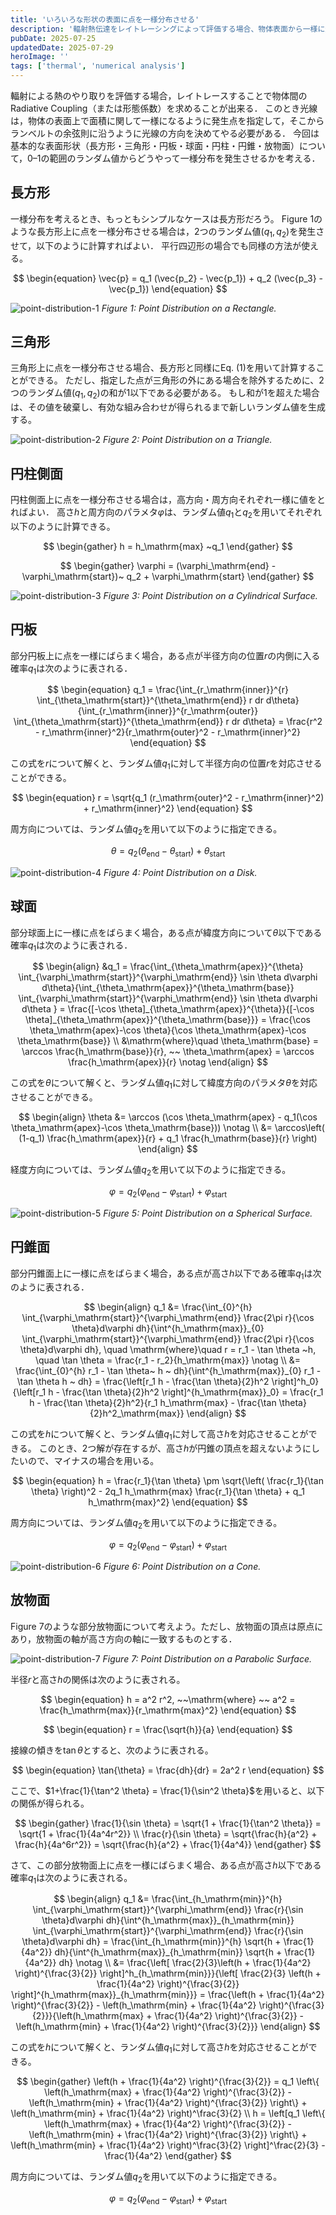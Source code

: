 ```yaml
---
title: 'いろいろな形状の表面に点を一様分布させる'
description: '輻射熱伝達をレイトレーシングによって評価する場合、物体表面から一様に光線を発生させる必要があります。今回は、長方形・三角形・円板・球面・円柱・円錐・放物面などの基本的な表面形状について、0–1の範囲のランダム値からどうやって一様分布を発生させるかを解説します。'
pubDate: 2025-07-25
updatedDate: 2025-07-29
heroImage: ''
tags: ['thermal', 'numerical analysis']
---
```


輻射による熱のやり取りを評価する場合，レイトレースすることで物体間のRadiative Coupling（または形態係数）を求めることが出来る．
このとき光線は，物体の表面上で面積に関して一様になるように発生点を指定して，そこからランベルトの余弦則に沿うように光線の方向を決めてやる必要がある．
今回は基本的な表面形状（長方形・三角形・円板・球面・円柱・円錐・放物面）について，0–1の範囲のランダム値からどうやって一様分布を発生させるかを考える．

## 長方形

一様分布を考えるとき、もっともシンプルなケースは長方形だろう。
Figure 1のような長方形上に点を一様分布させる場合は，2つのランダム値$(q_1, q_2)$を発生させて，以下のように計算すればよい．
平行四辺形の場合でも同様の方法が使える。

$$
\begin{equation}
\vec{p} = q_1 (\vec{p_2} - \vec{p_1}) + q_2 (\vec{p_3} - \vec{p_1})
\end{equation}
$$

![point-distribution-1](../figures/point-distribution-1.svg)
_Figure 1: Point Distribution on a Rectangle._

## 三角形

三角形上に点を一様分布させる場合、長方形と同様にEq. (1)を用いて計算することができる。
ただし、指定した点が三角形の外にある場合を除外するために、2つのランダム値$(q_1, q_2)$の和が1以下である必要がある。
もし和が1を超えた場合は、その値を破棄し、有効な組み合わせが得られるまで新しいランダム値を生成する。

![point-distribution-2](../figures/point-distribution-2.svg)
_Figure 2: Point Distribution on a Triangle._

## 円柱側面

円柱側面上に点を一様分布させる場合は，高方向・周方向それぞれ一様に値をとればよい．
高さ$h$と周方向のパラメタ$\varphi$は、ランダム値$q_1$と$q_2$を用いてそれぞれ以下のように計算できる。

$$
\begin{gather}
h = h_\mathrm{max} ~q_1
\end{gather}
$$

$$
\begin{gather}
\varphi = (\varphi_\mathrm{end} - \varphi_\mathrm{start})~ q_2 + \varphi_\mathrm{start}
\end{gather}
$$

![point-distribution-3](../figures/point-distribution-3.svg)
_Figure 3: Point Distribution on a Cylindrical Surface._

## 円板

部分円板上に点を一様にばらまく場合，ある点が半径方向の位置$r$の内側に入る確率$q_1$は次のように表される．

$$
\begin{equation}
q_1 = \frac{\int_{r_\mathrm{inner}}^{r} \int_{\theta_\mathrm{start}}^{\theta_\mathrm{end}} r dr d\theta}{\int_{r_\mathrm{inner}}^{r_\mathrm{outer}} \int_{\theta_\mathrm{start}}^{\theta_\mathrm{end}} r dr d\theta}
= \frac{r^2 - r_\mathrm{inner}^2}{r_\mathrm{outer}^2 - r_\mathrm{inner}^2}
\end{equation}
$$

この式を$r$について解くと、ランダム値$q_1$に対して半径方向の位置$r$を対応させることができる。

$$
\begin{equation}
r = \sqrt{q_1 (r_\mathrm{outer}^2 - r_\mathrm{inner}^2) + r_\mathrm{inner}^2}
\end{equation}
$$

周方向については、ランダム値$q_2$を用いて以下のように指定できる。

$$
\begin{equation}
\theta = q_2 (\theta_\mathrm{end} - \theta_\mathrm{start}) + \theta_\mathrm{start}
\end{equation}
$$

![point-distribution-4](../figures/point-distribution-4.svg)
_Figure 4: Point Distribution on a Disk._

## 球面

部分球面上に一様に点をばらまく場合，ある点が緯度方向について$\theta$以下である確率$q_1$は次のように表される．

$$
\begin{align}
&q_1 = \frac{\int_{\theta_\mathrm{apex}}^{\theta} \int_{\varphi_\mathrm{start}}^{\varphi_\mathrm{end}} \sin \theta d\varphi d\theta}{\int_{\theta_\mathrm{apex}}^{\theta_\mathrm{base}} \int_{\varphi_\mathrm{start}}^{\varphi_\mathrm{end}} \sin \theta d\varphi d\theta }
= \frac{[-\cos \theta]_{\theta_\mathrm{apex}}^{\theta}}{[-\cos \theta]_{\theta_\mathrm{apex}}^{\theta_\mathrm{base}}}
= \frac{\cos \theta_\mathrm{apex}-\cos \theta}{\cos \theta_\mathrm{apex}-\cos \theta_\mathrm{base}} \\
&\mathrm{where}\quad \theta_\mathrm{base} = \arccos \frac{h_\mathrm{base}}{r}, ~~ \theta_\mathrm{apex} = \arccos \frac{h_\mathrm{apex}}{r} \notag
\end{align}
$$

この式を$\theta$について解くと、ランダム値$q_1$に対して緯度方向のパラメタ$\theta$を対応させることができる。

$$
\begin{align}
\theta &= \arccos (\cos \theta_\mathrm{apex} - q_1(\cos \theta_\mathrm{apex}-\cos \theta_\mathrm{base})) \notag \\
&= \arccos\left( (1-q_1) \frac{h_\mathrm{apex}}{r} + q_1 \frac{h_\mathrm{base}}{r} \right)
\end{align}
$$

経度方向については、ランダム値$q_2$を用いて以下のように指定できる。

$$
\begin{equation}
\varphi = q_2 (\varphi_\mathrm{end} - \varphi_\mathrm{start}) + \varphi_\mathrm{start}
\end{equation}
$$

![point-distribution-5](../figures/point-distribution-5.svg)
_Figure 5: Point Distribution on a Spherical Surface._

## 円錐面

部分円錐面上に一様に点をばらまく場合，ある点が高さ$h$以下である確率$q_1$は次のように表される．

$$
\begin{align}
q_1 &= \frac{\int_{0}^{h} \int_{\varphi_\mathrm{start}}^{\varphi_\mathrm{end}} \frac{2\pi r}{\cos \theta}d\varphi dh}{\int^{h_\mathrm{max}}_{0} \int_{\varphi_\mathrm{start}}^{\varphi_\mathrm{end}} \frac{2\pi r}{\cos \theta}d\varphi dh}, \quad
\mathrm{where}\quad r = r_1 - \tan \theta ~h, \quad \tan \theta = \frac{r_1 - r_2}{h_\mathrm{max}} \notag \\
&= \frac{\int_{0}^{h} r_1 - \tan \theta~ h ~ dh}{\int^{h_\mathrm{max}}_{0} r_1 - \tan \theta h ~ dh}
= \frac{\left[r_1 h - \frac{\tan \theta}{2}h^2 \right]^h_0}{\left[r_1 h - \frac{\tan \theta}{2}h^2 \right]^{h_\mathrm{max}}_0}
= \frac{r_1 h - \frac{\tan \theta}{2}h^2}{r_1 h_\mathrm{max} - \frac{\tan \theta}{2}h^2_\mathrm{max}}
\end{align}
$$

この式を$h$について解くと、ランダム値$q_1$に対して高さ$h$を対応させることができる。
このとき、2つ解が存在するが、高さ$h$が円錐の頂点を超えないようにしたいので、マイナスの場合を用いる。

$$
\begin{equation}
h = \frac{r_1}{\tan \theta} \pm \sqrt{\left( \frac{r_1}{\tan \theta} \right)^2 - 2q_1 h_\mathrm{max} \frac{r_1}{\tan \theta} + q_1 h_\mathrm{max}^2}
\end{equation}
$$

周方向については、ランダム値$q_2$を用いて以下のように指定できる。

$$
\begin{equation}
\varphi = q_2 (\varphi_\mathrm{end} - \varphi_\mathrm{start}) + \varphi_\mathrm{start}
\end{equation}
$$

![point-distribution-6](../figures/point-distribution-6.svg)
_Figure 6: Point Distribution on a Cone._

## 放物面

Figure 7のような部分放物面について考えよう。ただし、放物面の頂点は原点にあり，放物面の軸が高さ方向の軸に一致するものとする．

![point-distribution-7](../figures/point-distribution-7.svg)
_Figure 7: Point Distribution on a Parabolic Surface._

半径$r$と高さ$h$の関係は次のように表される。

$$
\begin{equation}
h = a^2 r^2, ~~\mathrm{where} ~~ a^2 = \frac{h_\mathrm{max}}{r_\mathrm{max}^2}
\end{equation}
$$

$$
\begin{equation}
r = \frac{\sqrt{h}}{a}
\end{equation}
$$

接線の傾きを$\tan\theta$とすると、次のように表される。

$$
\begin{equation}
\tan{\theta} = \frac{dh}{dr} = 2a^2 r
\end{equation}
$$

ここで、$1+\frac{1}{\tan^2 \theta} = \frac{1}{\sin^2 \theta}$を用いると、以下の関係が得られる。

$$
\begin{gather}
\frac{1}{\sin \theta} = \sqrt{1 + \frac{1}{\tan^2 \theta}} = \sqrt{1 + \frac{1}{4a^4r^2}} \\
\frac{r}{\sin \theta} = \sqrt{\frac{h}{a^2} + \frac{h}{4a^6r^2}}
= \sqrt{\frac{h}{a^2} + \frac{1}{4a^4}}
\end{gather}
$$

さて、この部分放物面上に点を一様にばらまく場合、ある点が高さ$h$以下である確率$q_1$は次のように表される。

$$
\begin{align}
q_1 &= \frac{\int_{h_\mathrm{min}}^{h} \int_{\varphi_\mathrm{start}}^{\varphi_\mathrm{end}} \frac{r}{\sin \theta}d\varphi dh}{\int^{h_\mathrm{max}}_{h_\mathrm{min}} \int_{\varphi_\mathrm{start}}^{\varphi_\mathrm{end}} \frac{r}{\sin \theta}d\varphi dh}
= \frac{\int_{h_\mathrm{min}}^{h} \sqrt{h + \frac{1}{4a^2}} dh}{\int^{h_\mathrm{max}}_{h_\mathrm{min}} \sqrt{h + \frac{1}{4a^2}} dh} \notag \\
&= \frac{\left[ \frac{2}{3}\left(h + \frac{1}{4a^2} \right)^{\frac{3}{2}} \right]^h_{h_\mathrm{min}}}{\left[ \frac{2}{3} \left(h + \frac{1}{4a^2} \right)^{\frac{3}{2}} \right]^{h_\mathrm{max}}_{h_\mathrm{min}}}
= \frac{\left(h + \frac{1}{4a^2} \right)^{\frac{3}{2}} - \left(h_\mathrm{min} + \frac{1}{4a^2} \right)^{\frac{3}{2}}}{\left(h_\mathrm{max} + \frac{1}{4a^2} \right)^{\frac{3}{2}} - \left(h_\mathrm{min} + \frac{1}{4a^2} \right)^{\frac{3}{2}}}
\end{align}
$$

この式を$h$について解くと、ランダム値$q_1$に対して高さ$h$を対応させることができる。

$$
\begin{gather}
\left(h + \frac{1}{4a^2} \right)^{\frac{3}{2}} = q_1 \left\{ \left(h_\mathrm{max} + \frac{1}{4a^2} \right)^{\frac{3}{2}} - \left(h_\mathrm{min} + \frac{1}{4a^2} \right)^{\frac{3}{2}} \right\} + \left(h_\mathrm{min} + \frac{1}{4a^2} \right)^\frac{3}{2} \\
h = \left[q_1 \left\{ \left(h_\mathrm{max} + \frac{1}{4a^2} \right)^{\frac{3}{2}} - \left(h_\mathrm{min} + \frac{1}{4a^2} \right)^{\frac{3}{2}} \right\} + \left(h_\mathrm{min} + \frac{1}{4a^2} \right)^\frac{3}{2} \right]^\frac{2}{3} - \frac{1}{4a^2}
\end{gather}
$$

周方向については、ランダム値$q_2$を用いて以下のように指定できる。

$$
\begin{equation}
\varphi = q_2 (\varphi_\mathrm{end} - \varphi_\mathrm{start}) + \varphi_\mathrm{start}
\end{equation}
$$
